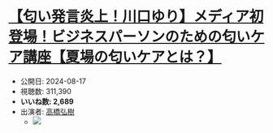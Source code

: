 # [【匂い発言炎上！川口ゆり】メディア初登場！ビジネスパーソンのための匂いケア講座【夏場の匂いケアとは？】](https://www.youtube.com/watch?v=rXzNT77irOQ)
-   公開日: 2024-08-17
-   視聴数: 311,390
-   **いいね数: 2,689**
-   出演者: [高橋弘樹](/rehacq_fan/people/高橋弘樹 "wikilink")
    - [![](https://img.youtube.com/vi/rXzNT77irOQ/hqdefault.jpg)](https://www.youtube.com/watch?v=rXzNT77irOQ)

